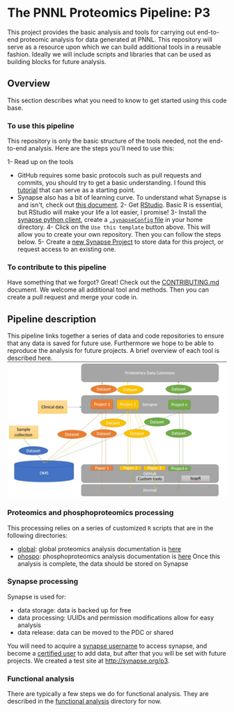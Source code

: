 # The PNNL Proteomics Pipeline: P3
This project provides the basic analysis and tools for carrying out end-to-end proteomic analysis for data generated at PNNL. This repository will serve as a resource upon which we can build additional tools in a reusable fashion. Ideally we will include scripts and libraries that can be used as building blocks for future analysis. 

## Overview

This section describes what you need to know to get started using this code base.

### To use this pipeline
This repository is only the basic structure of the tools needed, not the end-to-end analysis. Here are the steps you'll need to use this:

1- Read up on the tools
  - GitHub requires some basic protocols such as pull requests and commits, you should try to get a basic understanding. I found this [tutorial](https://medium.com/@jonathanmines/the-ultimate-github-collaboration-guide-df816e98fb67) that can serve as a starting point. 
  - Synapse also has a bit of learning curve. To understand what Synapse is and isn't, check out [this document](https://docs.synapse.org/articles/getting_started.html).
2- Get [RStudio](http://rstudio.org). Basic R is essential, but RStudio will make your life a lot easier, I promise!
3- Install the [synapse python client](https://python-docs.synapse.org/build/html/index.html), create a [`.synapseConfig` file](https://python-docs.synapse.org/build/html/Credentials.html) in your home directory.
4- Click on the `Use this template` button above. This will allow you to create your own repository. Then you can follow the steps below.
5- Create a [new Synapse Project](https://docs.synapse.org/articles/getting_started.html#making-and-managing-projects-in-synapse) to store data for this project, or request access to an existing one. 

### To contribute to this pipeline
Have something that we forgot? Great! Check out the [CONTRIBUTING.md](./CONTRIBUTING.md) document. We welcome all additional tool and methods. Then you can create a pull request and merge your code in.

## Pipeline description
This pipeline links together a series of data and code repositories to ensure that any data is saved for future use. Furthermore we hope to be able to reproduce the analysis for future projects. A brief overview of each tool is described here.
![arch](./img/arch.jpg)

### Proteomics and phosphoproteomics processing
This processing relies on a series of customized `R` scripts that are in the following directories:
- [global](./global): global proteomics analysis documentation is [here](./global/README.md)
- [phospo](./phospho): phosphoproteomics analysis documentation is [here](./global/README.md)
Once this analysis is complete, the data should be stored on Synapse

### Synapse processing
Synapse is used for:
- data storage: data is backed up for free
- data processing: UUIDs and permission modifications allow for easy analysis
- data release: data can be moved to the PDC or shared

You will need to acquire a [synapse username](http://synapse.org/register) to access synapse, and become a [certified user](https://docs.synapse.org/articles/accounts_certified_users_and_profile_validation.html) to add data, but after that you will be set with future projects. We created a test site at http://synapse.org/p3. 

### Functional analysis
There are typically a few steps we do for functional analysis. They are described in the [functional analysis](./functional) directory for now. 

